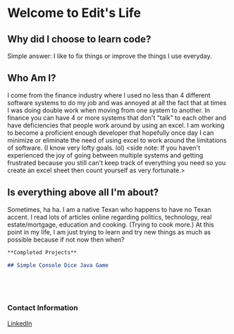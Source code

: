 # Welcome to Edit's Life

## Why did I choose to learn code? 
Simple answer: I like to fix things or improve the things I use everyday.  

## Who Am I? 
I come from the finance industry where I used no less than 4 different software systems to do my job and was annoyed at all the fact that at times I was doing double work when moving from one system to another. In finance you can have 4 or more systems that don't "talk" to each other and have deficiencies that people work around by using an excel. I am working to become a proficient enough developer that hopefully once day I can minimize or eliminate the need of using excel to work around the limitations of software. (I know very lofty goals. lol) 
<side note: If you haven't experienced the joy of going between multiple systems and getting frustrated because you still can't keep track of everything you need so you create an excel sheet then count yourself as very fortunate.> 

## Is everything above all I'm about?
Sometimes, ha ha. I am a native Texan who happens to have no Texan accent. I read lots of articles online regarding politics, technology, real estate/mortgage, education and cooking. (Trying to cook more.) At this point in my life, I am just trying to learn and try new things as much as possible because if not now then when?

```markdown
**Completed Projects**

## Simple Console Dice Java Game






```



### Contact Information

[LinkedIn](http://www.linkedin.com/in/editjreyes)
